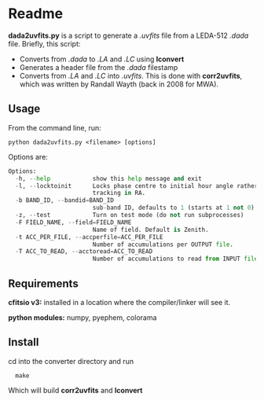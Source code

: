 Readme
======

**dada2uvfits.py** is a script to generate a *.uvfits* file from a LEDA-512 *.dada* file.
Briefly, this script:
* Converts from *.dada* to *.LA* and *.LC* using **lconvert**
* Generates a header file from the *.dada* filestamp
* Converts from *.LA* and *.LC* into *.uvfits*. This is done with **corr2uvfits**, 
  which was written by Randall Wayth (back in 2008 for MWA).

Usage
-----
From the command line, run:

```
python dada2uvfits.py <filename> [options]
```

Options are:

```python
Options:
  -h, --help            show this help message and exit
  -l, --locktoinit      Locks phase centre to initial hour angle rather than
                        tracking in RA.
  -b BAND_ID, --bandid=BAND_ID
                        sub-band ID, defaults to 1 (starts at 1 not 0)
  -z, --test            Turn on test mode (do not run subprocesses)
  -F FIELD_NAME, --field=FIELD_NAME
                        Name of field. Default is Zenith.
  -t ACC_PER_FILE, --accperfile=ACC_PER_FILE
                        Number of accumulations per OUTPUT file.
  -T ACC_TO_READ, --acctoread=ACC_TO_READ
                        Number of accumulations to read from INPUT file.
```

Requirements
------------
**cfitsio v3:** installed in a location where the compiler/linker will see it.

**python modules:** numpy, pyephem, colorama

Install
-------
cd into the converter directory and run

```
  make
```

Which will build **corr2uvfits** and **lconvert**


